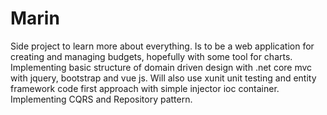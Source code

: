 # Marin
Side project to learn more about everything. Is to be a web application for creating and managing budgets, hopefully with some tool for charts. Implementing basic structure of domain driven design with .net core mvc with jquery, bootstrap and vue js. Will also use xunit unit testing and entity framework code first approach with simple injector ioc container. Implementing CQRS and Repository pattern. 
